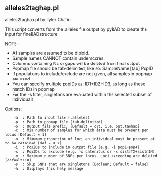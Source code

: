 ## alleles2taghap.pl

alleles2taghap.pl by Tyler Chafin

This script converts from the .alleles file output by pyRAD to create the input for fineRADstructure

NOTE: 
- All samples are assumed to be diploid.
- Sample names CANNOT contain underscores.
- Columns containing Ns or gaps will be deleted from final output
- Popmap file should be tab-delimited, like so: SampleName [tab] PopID
- If populations to include/exclude are not given, all samples in popmap are used.
- You can specify multiple popIDs as: ID1+ID2+ID3, as long as these match IDs in popmap
- For the -s filter, singletons are evaluated within the selected subset of individuals

Options:
~~~~
    -a	: Path to input file (.alleles)
    -p	: Path to popmap file (tab-delimited)
    -o	: Output file prefix. [Default = out, i.e. out.taghap]
    -c	: Min number of samples for which data must be present per locus [Default = 1]
    -n	: Minumum proportion of loci an individual must be present at to be retained [def = 0.2]
    -i	: PopIDs to include in output file (e.g. -i pop1+pop4)
    -x	: PopIDs to exclude (e.g. -x catenatus or -x sistrTX+sistrIN)
    -m	: Maximum number of SNPs per locus. Loci exceeding are deleted [default:10]
    -s	: Skip SNPs that are singletons [Boolean; Default = false]
    -h	: Displays this help message
~~~~
